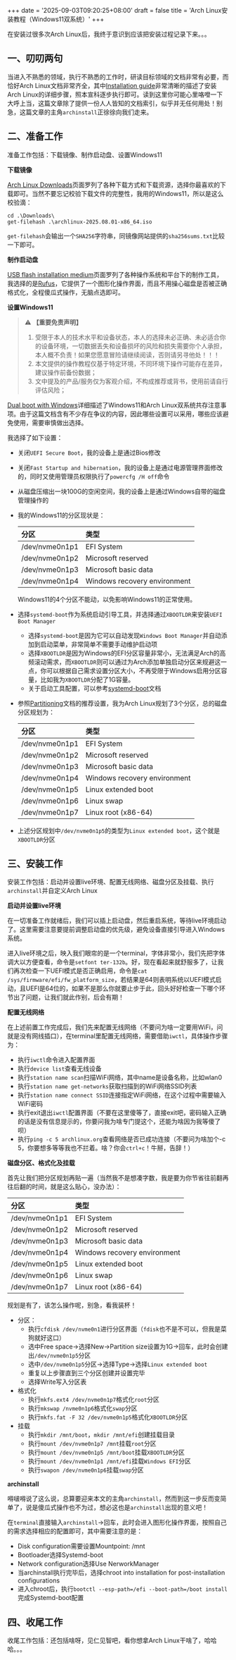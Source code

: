 +++
date = '2025-09-03T09:20:25+08:00'
draft = false
title = 'Arch Linux安装教程（Windows11双系统）'
+++

在安装过很多次Arch Linux后，我终于意识到应该把安装过程记录下来。。。

<!--more-->

## 一、叨叨两句

当进入不熟悉的领域，执行不熟悉的工作时，研读目标领域的文档非常有必要，而恰好Arch Linux文档非常齐全，其中[Installation guide](https://wiki.archlinux.org/title/Installation_guide)非常清晰的描述了安装Arch Linux的详细步骤，照本宣科逐步执行即可。读到这里你可能心里咯噔一下大呼上当，这篇文章除了提供一份人人皆知的文档索引，似乎并无任何用处！别急，这篇文章的主角`archinstall`正徐徐向我们走来。

## 二、准备工作

准备工作包括：下载镜像、制作启动盘、设置Windows11

**下载镜像**

[Arch Linux Downloads](https://archlinux.org/download/)页面罗列了各种下载方式和下载资源，选择你最喜欢的下载即可。当然不要忘记校验下载文件的完整性，我用的Windows11，所以是这么校验滴：

```
cd .\Downloads\
get-filehash .\archlinux-2025.08.01-x86_64.iso
```

`get-filehash`会输出一个`SHA256`字符串，同镜像网站提供的`sha256sums.txt`比较一下即可。

**制作启动盘**

[USB flash installation medium](https://wiki.archlinux.org/title/USB_flash_installation_medium)页面罗列了各种操作系统和平台下的制作工具，我选择的是[Rufus](https://rufus.ie)，它提供了一个图形化操作界面，而且不用操心磁盘是否被正确格式化，全程傻瓜式操作，无脑点选即可。

**设置Windows11**

> ⚠️ **【重要免责声明】**  
> 1. 受限于本人的技术水平和设备状态，本人的选择未必正确、未必适合你的设备环境，一切数据丢失和设备损坏的风险和损失需要你个人承担，本人概不负责！如果您愿意冒险请继续阅读，否则请另寻他处！！！
> 1. 本文提供的操作教程仅基于特定环境，不同环境下操作可能存在差异，建议操作前备份数据；  
> 1. 文中提及的产品/服务仅为客观介绍，不构成推荐或背书，使用前请自行评估风险；  

[Dual boot with Windows](https://wiki.archlinux.org/title/Dual_boot_with_Windows)详细描述了Windows11和Arch Linux双系统共存注意事项。由于这篇文档含有不少存在争议的内容，因此哪些设置可以采用，哪些应该避免使用，需要审慎做出选择。

我选择了如下设置：
- 关闭`UEFI Secure Boot`，我的设备上是通过Bios修改
- 关闭`Fast Startup and hibernation`，我的设备上是通过电源管理界面修改的，同时又使用管理员权限执行了`powercfg /H off`命令
- 从磁盘压缩出一块100G的空闲空间，我的设备上是通过Windows自带的磁盘管理操作的
- 我的Windows11的分区现状是：

    | 分区 | 类型 |
    | :------ | :------ |
    |/dev/nvme0n1p1 | EFI System|
    |/dev/nvme0n1p2 | Microsoft reserved|
    |/dev/nvme0n1p3 | Microsoft basic data|
    |/dev/nvme0n1p4 | Windows recovery environment|

    Windows11的4个分区不能动，以免影响Windows11的正常使用。

- 选择`systemd-boot`作为系统启动引导工具，并选择通过`XBOOTLDR`来安装`UEFI Boot Manager`
    - 选择`systemd-boot`是因为它可以自动发现`Windows Boot Manager`并自动添加到启动菜单，非常简单不需要手动维护启动项
    - 选择`XBOOTLDR`是因为Windows的EFI分区容量非常小，无法满足Arch的高频滚动需求，而`XBOOTLDR`则可以通过为Arch添加单独启动分区来规避这一点，你可以根据自己需求设置分区大小，不再受限于Windows启用分区容量，比如我为`XBOOTLDR`分配了1G容量。
    - 关于启动工具配置，可以参考[systemd-boot](https://wiki.archlinux.org/title/Systemd-boot)文档
- 参照[Partitioning](https://wiki.archlinux.org/title/Partitioning)文档的推荐设置，我为Arch Linux规划了3个分区，总的磁盘分区规划为：

    | 分区 | 类型 |
    | :------ | :------ |
    |/dev/nvme0n1p1 | EFI System|
    |/dev/nvme0n1p2 | Microsoft reserved|
    |/dev/nvme0n1p3 | Microsoft basic data|
    |/dev/nvme0n1p4 | Windows recovery environment|
    |/dev/nvme0n1p5 | Linux extended boot|
    |/dev/nvme0n1p6 | Linux swap|
    |/dev/nvme0n1p7 | Linux root (x86-64)|
- 上述分区规划中`/dev/nvme0n1p5`的类型为`Linux extended boot`，这个就是`XBOOTLDR`分区

## 三、安装工作

安装工作包括：启动并设置live环境、配置无线网络、磁盘分区及挂载、执行`archinstall`并自定义Arch Linux

**启动并设置live环境**

在一切准备工作就绪后，我们可以插上启动盘，然后重启系统，等待live环境启动了。这里需要注意要提前调整启动盘的优先级，避免设备直接引导进入Windows系统。

进入live环境之后，映入我们眼帘的是一个terminal，字体非常小，我们先把字体调大以方便查看，命令是`setfont ter-132b`。好，现在看起来就舒服多了，让我们再次检查一下UEFI模式是否正确启用，命令是`cat /sys/firmware/efi/fw_platform_size`，若结果是64则表明系统以UEFI模式启动，且UEFI是64位的，如果不是那么你就要止步于此，回头好好检查一下哪个环节出了问题，让我们就此作别，后会有期！

**配置无线网络**

在上述前置工作完成后，我们先来配置无线网络（不要问为啥一定要用WiFi，问就是没有网线插口），在terminal里配置无线网络，需要借助`iwctl`，具体操作步骤为：
- 执行`iwctl`命令进入配置界面
- 执行`device list`查看无线设备
- 执行`station name scan`扫描WiFi网络，其中name是设备名称，比如wlan0
- 执行`station name get-networks`获取扫描到的WiFi网络SSID列表
- 执行`station name connect SSID`连接指定WiFi网络，在这个过程中需要输入WiFi密码
- 执行exit退出`iwctl`配置界面（不要在这里傻等了，直接exit吧，密码输入正确的话是没有信息提示的，你要问我为啥专门提这个，还能为啥因为我等傻了呗）
- 执行`ping -c 5 archlinux.org`查看网络是否已成功连接（不要问为啥加个-c 5，你要想多等等我也不拦着。啥？你会`ctrl+c`！牛掰，告辞！）

**磁盘分区、格式化及挂载**

首先让我们把分区规划再贴一遍（当然我不是想凑字数，我是要为你节省往前翻再往后翻的时间，就是这么贴心，没办法）：

| 分区 | 类型 |
| :------ | :------ |
|/dev/nvme0n1p1 | EFI System|
|/dev/nvme0n1p2 | Microsoft reserved|
|/dev/nvme0n1p3 | Microsoft basic data|
|/dev/nvme0n1p4 | Windows recovery environment|
|/dev/nvme0n1p5 | Linux extended boot|
|/dev/nvme0n1p6 | Linux swap|
|/dev/nvme0n1p7 | Linux root (x86-64)|

规划是有了，该怎么操作呢，别急，看我装杯！

- 分区：
    - 执行`cfdisk /dev/nvme0n1`进行分区界面（`fdisk`也不是不可以，但我是菜狗就好这口）
    - 选中Free space->选择New->Partition size设置为1G->回车，此时会创建出`/dev/nvme0n1p5`分区
    - 选中`/dev/nvme0n1p5`分区->选择Type->选择`Linux extended boot`
    - 重复以上步骤直到三个分区创建并设置完毕
    - 选择Write写入分区表
- 格式化
    - 执行`mkfs.ext4 /dev/nvme0n1p7`格式化`root`分区
    - 执行`mkswap /nvme0n1p6`格式化`swap`分区
    - 执行`mkfs.fat -F 32 /dev/nvme0n1p5`格式化`XBOOTLDR`分区
- 挂载
    - 执行`mkdir /mnt/boot`，`mkdir /mnt/efi`创建挂载目录
    - 执行`mount /dev/nvme0n1p7 /mnt`挂载`root`分区
    - 执行`mount /dev/nvme0n1p5 /mnt/boot`挂载`XBOOTLDR`分区
    - 执行`mount /dev/nvme0n1p1 /mnt/efi`挂载`Windows EFI`分区
    - 执行`swapon /dev/nvme0n1p6`挂载`swap`分区

**archinstall**

嘚啵嘚说了这么说，总算要迎来本文的主角`archinstall`，然而到这一步反而变简单了，说是傻瓜式操作也不为过，想必这也是`archinstall`出现的意义吧！

在`terminal`直接输入`archinstall`->回车，此时会进入图形化操作界面，按照自己的需求选择相应的配置即可，其中需要注意的是：

- Disk configuration需要设置Mountpoint: /mnt
- Bootloader选择Systemd-boot
- Network configuration选择Use NerworkManager
- 当archinstall执行完毕后，选择chroot into installation for post-installation configurations
- 进入chroot后，执行`bootctl --esp-path=/efi --boot-path=/boot install`完成Systemd-boot配置

## 四、收尾工作

收尾工作包括：还包括啥呀，见仁见智吧，看你想拿Arch Linux干啥了，哈哈哈。。。
